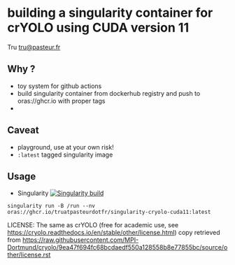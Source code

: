 # building a singularity container for crYOLO using CUDA version 11

Tru <tru@pasteur.fr>

## Why ?
- toy system for github actions
- build singularity container from dockerhub registry and push to oras://ghcr.io with proper tags 
- 
## Caveat
- playground, use at your own risk!
- `:latest` tagged singularity image

## Usage

- Singularity [![Singularity build](https://github.com/truatpasteurdotfr/singularity-cryolo-cuda11/actions/workflows/singularity-publish.yml/badge.svg)](https://github.com/truatpasteurdotfr/singularity-cryolo-cuda11/actions/workflows/singularity-publish.yml)
```
singularity run -B /run --nv  oras://ghcr.io/truatpasteurdotfr/singularity-cryolo-cuda11:latest
```

LICENSE:
The same as crYOLO (free for academic use, see https://cryolo.readthedocs.io/en/stable/other/license.html)
copy retrieved from https://raw.githubusercontent.com/MPI-Dortmund/cryolo/9ea47f694fc68bcdaedf550a128558b8e77855bc/source/other/license.rst
